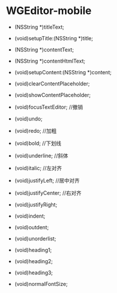# WGEditor-mobile
- (NSString *)titleText;

- (void)setupTitle:(NSString *)title;

- (NSString *)contentText;
- (NSString *)contentHtmlText;

- (void)setupContent:(NSString *)content;
- (void)clearContentPlaceholder;
- (void)showContentPlaceholder;
- (void)focusTextEditor;
//撤销
- (void)undo;
- (void)redo;
//加粗
- (void)bold;
//下划线
- (void)underline;
//斜体
- (void)italic;
//左对齐
- (void)justifyLeft;
//居中对齐
- (void)justifyCenter;
//右对齐
- (void)justifyRight;

- (void)indent;
- (void)outdent;

- (void)unorderlist;


- (void)heading1;
- (void)heading2;
- (void)heading3;
- (void)normalFontSize;
